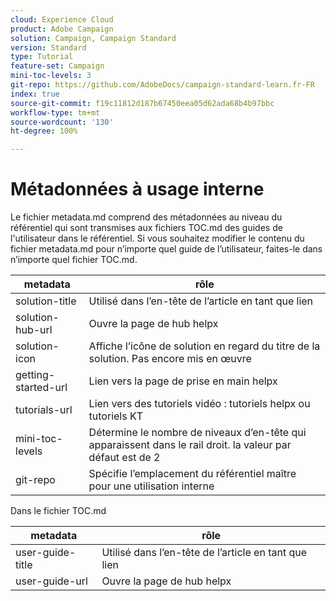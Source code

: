 ```yaml
---
cloud: Experience Cloud
product: Adobe Campaign
solution: Campaign, Campaign Standard
version: Standard
type: Tutorial
feature-set: Campaign
mini-toc-levels: 3
git-repo: https://github.com/AdobeDocs/campaign-standard-learn.fr-FR
index: true
source-git-commit: f19c11812d187b67450eea05d62ada68b4b97bbc
workflow-type: tm+mt
source-wordcount: '130'
ht-degree: 100%

---
```



# Métadonnées à usage interne

Le fichier metadata.md comprend des métadonnées au niveau du référentiel qui sont transmises aux fichiers TOC.md des guides de l&#39;utilisateur dans le référentiel. Si vous souhaitez modifier le contenu du fichier metadata.md pour n’importe quel guide de l’utilisateur, faites-le dans n’importe quel fichier TOC.md.

| metadata | rôle |
|--- |--- |
| solution-title | Utilisé dans l’en-tête de l’article en tant que lien |
| solution-hub-url | Ouvre la page de hub helpx |
| solution-icon | Affiche l’icône de solution en regard du titre de la solution. Pas encore mis en œuvre |
| getting-started-url | Lien vers la page de prise en main helpx |
| tutorials-url | Lien vers des tutoriels vidéo : tutoriels helpx ou tutoriels KT |
| mini-toc-levels | Détermine le nombre de niveaux d’en-tête qui apparaissent dans le rail droit. la valeur par défaut est de 2 |
| git-repo | Spécifie l’emplacement du référentiel maître pour une utilisation interne |

Dans le fichier TOC.md

| metadata | rôle |
|--- |--- |
| user-guide-title | Utilisé dans l’en-tête de l’article en tant que lien |
| user-guide-url | Ouvre la page de hub helpx |
